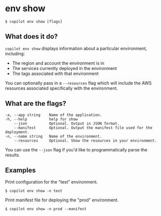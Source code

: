 # env show
```console
$ copilot env show [flags]
```

## What does it do?
`copilot env show` displays information about a particular environment, including:

* The region and account the environment is in  
* The services currently deployed in the environment  
* The tags associated with that environment  

You can optionally pass in a `--resources` flag which will include the AWS resources associated specifically with the environment. 

## What are the flags?
```
-a, --app string    Name of the application.
-h, --help          help for show
    --json          Optional. Output in JSON format.
    --manifest      Optional. Output the manifest file used for the deployment.
-n, --name string   Name of the environment.
    --resources     Optional. Show the resources in your environment.
```
You can use the `--json` flag if you'd like to programmatically parse the results.

## Examples
Print configuration for the "test" environment.
```console
$ copilot env show -n test
```
Print manifest file for deploying the "prod" environment.
```console
$ copilot env show -n prod --manifest
```
